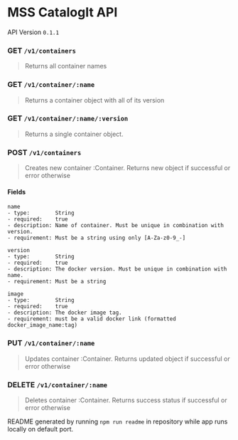 # MSS CatalogIt API

API Version `0.1.1`

### GET `/v1/containers`

> Returns all container names

### GET `/v1/container/:name`

> Returns a container object with all of its version

### GET `/v1/container/:name/:version`

> Returns a single container object.

### POST `/v1/containers`

> Creates new container :Container. Returns new object if successful or error otherwise

#### Fields

```
name
- type:        String
- required:    true
- description: Name of container. Must be unique in combination with version.
- requirement: Must be a string using only [A-Za-z0-9_-]

version
- type:        String
- required:    true
- description: The docker version. Must be unique in combination with name.
- requirement: Must be a string

image
- type:        String
- required:    true
- description: The docker image tag.
- requirement: must be a valid docker link (formatted docker_image_name:tag)

```

### PUT `/v1/container/:name`

> Updates container :Container. Returns updated object if successful or error otherwise

### DELETE `/v1/container/:name`

> Deletes container :Container. Returns success status if successful or error otherwise


README generated by running `npm run readme` in repository while app runs locally on default port.

